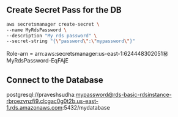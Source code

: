## Create Secret Pass for the DB

```sh
aws secretsmanager create-secret \
--name MyRdsPassword \
--description "My rds password" \
--secret-string "{\"password\":\"mypassword\"}"
```

Role-arn = arn:aws:secretsmanager:us-east-1:624448302051:secret:MyRdsPassword-EqFAjE

## Connect to the Database

postgresql://praveshsudha:mypassword@rds-basic-rdsinstance-rbroezvnzfi9.clcgac0g0t2b.us-east-1.rds.amazonaws.com:5432/mydatabase
